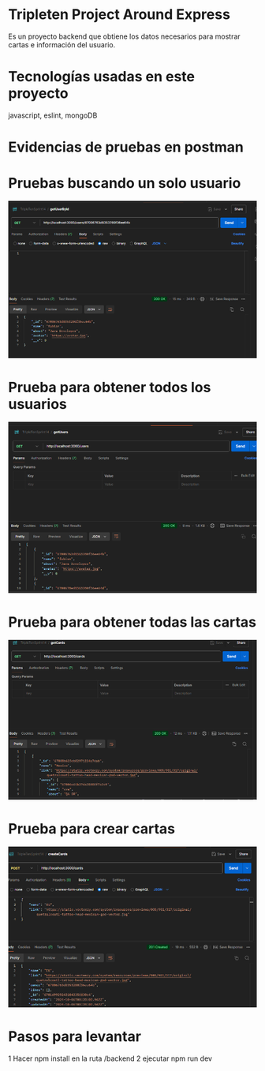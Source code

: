 # Tripleten Project Around Express

Es un proyecto backend que obtiene los datos necesarios para mostrar cartas e información del usuario.

# Tecnologías usadas en este proyecto

javascript, eslint, mongoDB

# Evidencias de pruebas en postman

# Pruebas buscando un solo usuario

![alt text](image.png)

# Prueba para obtener todos los usuarios

![alt text](image-1.png)

# Prueba para obtener todas las cartas

![alt text](image-2.png)

# Prueba para crear cartas

![alt text](image-3.png)

# Pasos para levantar

1 Hacer npm install en la ruta /backend
2 ejecutar npm run dev
